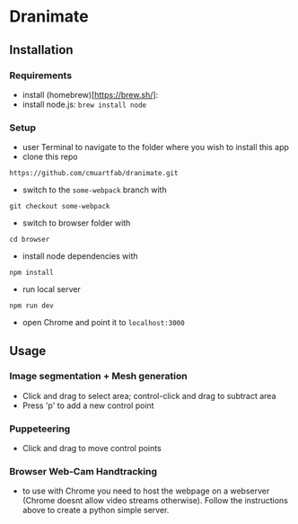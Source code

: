 # Dranimate

## Installation
### Requirements
- install (homebrew)[https://brew.sh/]: 
- install node.js: `brew install node`

### Setup
- user Terminal to navigate to the folder where you wish to install this app
- clone this repo
```
https://github.com/cmuartfab/dranimate.git
```
- switch to the `some-webpack` branch with 
```
git checkout some-webpack
```
- switch to browser folder with 
```
cd browser
```
- install node dependencies with 
```
npm install
```
- run local server 
```
npm run dev
```
- open Chrome and point it to `localhost:3000`


## Usage

### Image segmentation + Mesh generation
* Click and drag to select area; control-click and drag to subtract area
* Press 'p' to add a new control point

### Puppeteering
* Click and drag to move control points

### Browser Web-Cam Handtracking
* to use with Chrome you need to host the webpage on a webserver (Chrome doesnt allow video streams otherwise). Follow the instructions above to create a python simple server.
